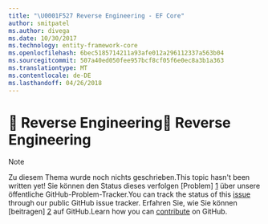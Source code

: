 ```yaml
---
title: "\U0001F527 Reverse Engineering - EF Core"
author: smitpatel
ms.author: divega
ms.date: 10/30/2017
ms.technology: entity-framework-core
ms.openlocfilehash: 6bec5185714211a93afe012a296112337a563b04
ms.sourcegitcommit: 507a40ed050fee957bcf8cf05f6e0ec8a3b1a363
ms.translationtype: MT
ms.contentlocale: de-DE
ms.lasthandoff: 04/26/2018
---
```

# <a name="-reverse-engineering"></a><span data-ttu-id="c7f7d-102">🔧 Reverse Engineering</span><span class="sxs-lookup"><span data-stu-id="c7f7d-102">🔧 Reverse Engineering</span></span>

> [!NOTE]
> <span data-ttu-id="c7f7d-103">Zu diesem Thema wurde noch nichts geschrieben.</span><span class="sxs-lookup"><span data-stu-id="c7f7d-103">This topic hasn't been written yet!</span></span> <span data-ttu-id="c7f7d-104">Sie können den Status dieses verfolgen [Problem] [ 1] über unsere öffentliche GitHub-Problem-Tracker.</span><span class="sxs-lookup"><span data-stu-id="c7f7d-104">You can track the status of this [issue][1] through our public GitHub issue tracker.</span></span> <span data-ttu-id="c7f7d-105">Erfahren Sie, wie Sie können [beitragen] [ 2] auf GitHub.</span><span class="sxs-lookup"><span data-stu-id="c7f7d-105">Learn how you can [contribute][2] on GitHub.</span></span>


  [1]: https://github.com/aspnet/EntityFramework.Docs/issues/508
  [2]: https://github.com/aspnet/EntityFramework.Docs/blob/master/CONTRIBUTING.md
